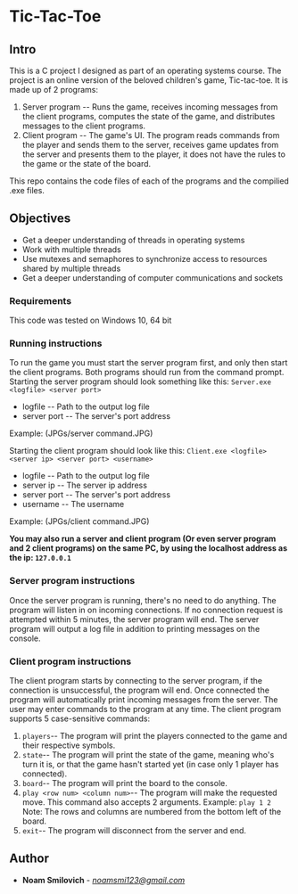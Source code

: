 # **Tic-Tac-Toe**
## Intro
This is a C project I designed as part of an operating systems course.
The project is an online version of the beloved children's game, Tic-tac-toe. It is made up of 2 programs:
 1. Server program -- Runs the game, receives incoming messages from the client programs, computes the state of the game, and distributes messages to the client programs.
 2. Client program -- The game's UI. The program reads commands from the player and sends them to the server, receives game updates from the server and presents them to the player, it does not have the rules to the game or the state of the board.

This repo contains the code files of each of the programs and the compilied .exe files.

## Objectives
- Get a deeper understanding of threads in operating systems
- Work with multiple threads
- Use mutexes and semaphores to synchronize access to resources shared by multiple threads
- Get a deeper understanding of computer communications and sockets

### Requirements
This code was tested on Windows 10, 64 bit
### Running instructions
To run the game you must start the server program first, and only then start the client programs. Both programs should run from the command prompt.
Starting the server program should look something like this: ```Server.exe <logfile> <server port>```
* logfile -- Path to the output log file
* server port -- The server's port address

Example: <img>(JPGs/server command.JPG)

Starting the client program should look like this: ```Client.exe <logfile> <server ip> <server port> <username>```
* logfile -- Path to the output log file
* server ip -- The server ip address
* server port -- The server's port address
* username -- The username

Example: <img>(JPGs/client command.JPG)

**You may also run a server and client program (Or even server program and 2 client programs) on the same PC, by using the localhost address as the ip: ```127.0.0.1```**

### Server program instructions
Once the server program is running, there's no need to do anything. The program will listen in on incoming connections. 
If no connection request is attempted within 5 minutes, the server program will end.
The server program will output a log file in addition to printing messages on the console.

### Client program instructions
The client program starts by connecting to the server program, if the connection is unsuccessful, the program will end. 
Once connected the program will automatically print incoming messages from the server. The user may enter commands to the program at any time.
The client program supports 5 case-sensitive commands:
1. ```players```-- The program will print the players connected to the game and their respective symbols.
2. ```state```-- The program will print the state of the game, meaning who's turn it is, or that the game hasn't started yet (in case only 1 player has connected).
3. ```board```-- The program will print the board to the console.
4. ```play <row num> <column num>```-- The program will make the requested move. This command also accepts 2 arguments. 
Example: ```play 1 2``` Note: The rows and columns are numbered from the bottom left of the board.
5. ```exit```-- The program will disconnect from the server and end.
 

## Author
* **Noam Smilovich** - *noamsmi123@gmail.com*

